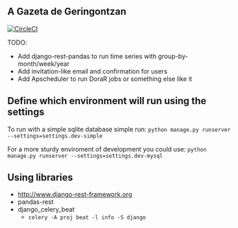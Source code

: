A Gazeta de Geringontzan
---
[![CircleCI](https://circleci.com/gh/Scoppio/agazeta-rest/tree/master.svg?style=svg)](https://circleci.com/gh/Scoppio/agazeta-rest/tree/master)

TODO: 
- Add django-rest-pandas to run time series with group-by-month/week/year
- Add invitation-like email and confirmation for users
- Add Apscheduler to run DoraR jobs or something else like it

## Define which environment will run using the settings

To run with a simple sqlite database simple run:  `python manage.py runserver --settings=settings.dev-simple`

For a more sturdy enviroment of development you could use:  `python manage.py runserver --settings=settings.dev-mysql`

## Using libraries
- http://www.django-rest-framework.org
- pandas-rest
- django_celery_beat
    - `celery -A proj beat -l info -S django`
